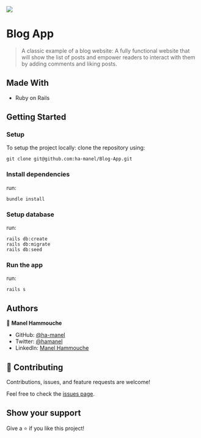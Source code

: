 ![](https://img.shields.io/badge/Microverse-blueviolet)

# Blog App

> A classic example of a blog website: A fully functional website that will show the list of posts and empower readers to interact with them by adding comments and liking posts.

## Made With

- Ruby on Rails

## Getting Started

### Setup

To setup the project locally: clone the repository using:

```
git clone git@github.com:ha-manel/Blog-App.git
```

### Install dependencies
run:
```
bundle install
```

### Setup database
run:
```
rails db:create
rails db:migrate
rails db:seed
```

### Run the app
run:
```
rails s
```

## Authors

👤 **Manel Hammouche**

- GitHub: [@ha-manel](https://github.com/ha-manel)
- Twitter: [@hamanel](https://twitter.com/ha_manel_)
- LinkedIn: [Manel Hammouche](https://www.linkedin.com/in/manel-hammouche/)

## 🤝 Contributing

Contributions, issues, and feature requests are welcome!

Feel free to check the [issues page](../../issues/).

## Show your support

Give a ⭐️ if you like this project!
